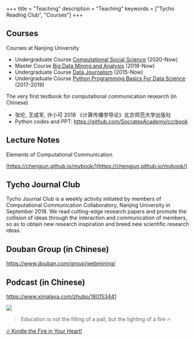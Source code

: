 +++
title = "Teaching"
description = "Teaching"
keywords = ["Tycho Reading Club", "Courses"]
+++

<!-- ![](https://raw.githubusercontent.com/chengjun/chengjun/main/tt.gif) -->

## Courses

<!-- ![image](https://user-images.githubusercontent.com/543384/130743455-4a21f129-20b3-4fca-847e-aabf7a366f56.png) -->

Courses at Nanjing University
- Undergraduate Course [Computational Social Science](https://github.com/SocratesAcademy/css/) (2020-Now)
- Master Course [Big Data Mining and Analysis](https://github.com/SocratesAcademy/bigdata/) (2018-Now)
- Undergraduate Course [Data Journalism](https://github.com/data-journalism/data-journalism.github.io/discussions) (2015-Now)
- Undergraduate Course [Python Programming Basics For Data Science](https://github.com/socratesacademy/datascience/) (2017-2019)

The very first textbook for computational communication research (in Chinese)
- 张伦, 王成军, 许小可 2018 《计算传播学导论》北京师范大学出版社
- Python codes and PPT: https://github.com/SocratesAcademy/ccrbook

## Lecture Notes

<!-- ![image](https://user-images.githubusercontent.com/543384/130742980-f3ccd04c-bc46-4a24-b43d-c45af1eadd81.png) -->

Elements of Computational Communication

[https://chengjun.github.io/mybook/](https://chengjun.github.io/mybook/)

## Tycho Journal Club

<!-- ![image](https://user-images.githubusercontent.com/543384/130742346-7d437402-0122-49c9-a991-c2747d5c4580.png) -->

Tycho Journal Club is a weekly activity initiated by members of Computational Communication Collaboratory, Nanjing University in September 2018. We read cutting-edge research papers and promote the collision of ideas through the interaction and communication of members, so as to obtain new research inspiration and breed new scientific research ideas.

## Douban Group (in Chinese)

https://www.douban.com/group/webmining/

## Podcast (in Chinese)

https://www.ximalaya.com/zhubo/180153441

![](https://raw.githubusercontent.com/SocratesAcademy/css/master/assets/torch.gif)

> Education is not the filling of a pail, but the lighting of a fire 🔥

[🔥 Kindle the Fire in Your Heart!](https://github.com/socrateslab/socrateslab.github.io/edit/master/content/teaching.md)

